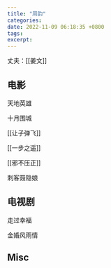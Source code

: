 ```yaml
---
title: "周韵"
categories: 
date: 2022-11-09 06:18:35 +0800
tags: 
excerpt: 
---
```



丈夫：[[姜文]]


## 电影

天地英雄

十月围城

[[让子弹飞]]

[[一步之遥]]

[[邪不压正]]

刺客聂隐娘

## 电视剧

走过幸福

金婚风雨情



## Misc

